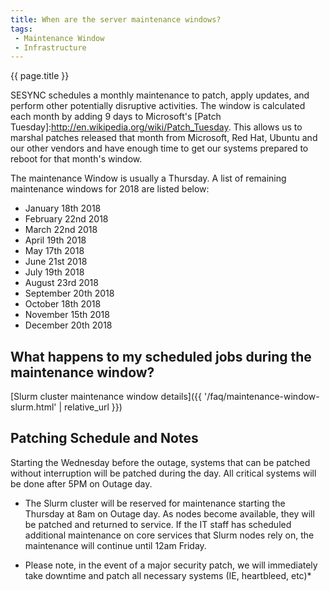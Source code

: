 ```yaml
---
title: When are the server maintenance windows?
tags:
 - Maintenance Window
 - Infrastructure
---
```


{{ page.title }}

SESYNC schedules a monthly maintenance to patch, apply updates, and perform other potentially disruptive activities. 
The window is calculated each month by adding 9 days to Microsoft's [Patch Tuesday]:http://en.wikipedia.org/wiki/Patch_Tuesday. 
This allows us to marshal patches released that month from Microsoft, Red Hat, Ubuntu and our other vendors and have enough time
to get our systems prepared to reboot for that month's window.

The maintenance Window is usually a Thursday. A list of remaining maintenance windows for 2018 are listed below:

* January 18th 2018
* February 22nd 2018
* March 22nd 2018
* April 19th 2018
* May 17th 2018
* June 21st 2018
* July 19th 2018
* August 23rd 2018
* September 20th 2018
* October 18th 2018
* November 15th 2018
* December 20th 2018

## What happens to my scheduled jobs during the maintenance window?

[Slurm cluster maintenance window details]({{ '/faq/maintenance-window-slurm.html' | relative_url }})

## Patching Schedule and Notes

Starting the Wednesday before the outage, systems that can be patched without interruption will be patched during the day. All critical systems will be done after 5PM on Outage day.

* The Slurm cluster will be reserved for maintenance starting the Thursday at 8am on Outage day. As nodes become available, they will be patched and returned to service. If the IT staff has scheduled additional maintenance on core services that Slurm nodes rely on, the maintenance will continue until 12am Friday.


* Please note, in the event of a major security patch, we will immediately take downtime and patch all necessary systems (IE, heartbleed, etc)*
